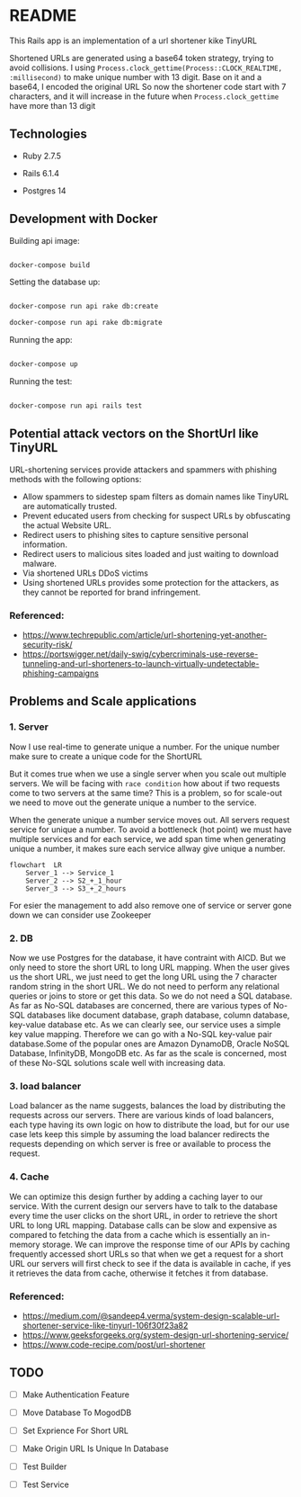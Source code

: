 # README

 This Rails app is an implementation of a url shortener kike TinyURL

Shortened URLs are generated using a base64 token strategy, trying to avoid collisions.
I using `Process.clock_gettime(Process::CLOCK_REALTIME, :millisecond)` to make unique number with 13 digit. Base on it and a base64, I encoded the original URL
So now the shortener code start with 7 characters, and it will increase in the future when `Process.clock_gettime` have more than 13 digit



## Technologies



* Ruby 2.7.5

* Rails 6.1.4

* Postgres 14



## Development with Docker



Building api image:

```sh

docker-compose build

```



Setting the database up:

```sh

docker-compose run api rake db:create

docker-compose run api rake db:migrate

```



Running the app:

```sh

docker-compose up

```



Running the test:

```sh

docker-compose run api rails test

```

## Potential attack vectors on the ShortUrl like TinyURL


URL-shortening services provide attackers and spammers with phishing methods with the following options:

-   Allow spammers to sidestep spam filters as domain names like TinyURL are automatically trusted.
-   Prevent educated users from checking for suspect URLs by obfuscating the actual Website URL.
-   Redirect users to phishing sites to capture sensitive personal information.
-  Redirect users to malicious sites loaded and just waiting to download malware.
-  Via shortened URLs  DDoS victims
- Using shortened URLs provides some protection for the attackers, as they cannot be reported for brand infringement.

### Referenced:
- https://www.techrepublic.com/article/url-shortening-yet-another-security-risk/
- https://portswigger.net/daily-swig/cybercriminals-use-reverse-tunneling-and-url-shorteners-to-launch-virtually-undetectable-phishing-campaigns


## Problems and Scale applications


### 1. Server
Now  I use real-time to generate unique a number. For the unique number make sure to create a unique code for the ShortURL

But it comes true when we use a single server when you scale out multiple servers. We will be facing with `race condition` how about if two requests come to two servers at the same time? This is a problem, so for scale-out we need to move out the generate unique a number to the service.

When the generate unique a number service moves out. All servers request service for unique a number. To avoid a bottleneck (hot point) we must have multiple services and for each service, we add span time when generating unique a number, it makes sure each service allway give unique a number.


```mermaid
flowchart  LR
	Server_1 --> Service_1
	Server_2 --> S2_+_1_hour
	Server_3 --> S3_+_2_hours
```

For esier the management to add also remove one of service or server gone down we can consider use Zookeeper

### 2. DB

Now we use Postgres for the database, it have contraint with AICD. But we only need to store the short URL to long URL mapping. When the user gives us the short URL, we just need to get the long URL using the 7 character random string in the short URL. We do not need to perform any relational queries or joins to store or get this data. So we do not need a SQL database. As far as No-SQL databases are concerned, there are various types of No-SQL databases like document database, graph database, column database, key-value database etc. As we can clearly see, our service uses a simple key value mapping. Therefore we can go with a No-SQL key-value pair database.Some of the popular ones are Amazon DynamoDB, Oracle NoSQL Database, InfinityDB, MongoDB etc. As far as the scale is concerned, most of these No-SQL solutions scale well with increasing data.

### 3. load balancer

Load balancer as the name suggests, balances the load by distributing the requests across our servers. There are various kinds of load balancers, each type having its own logic on how to distribute the load, but for our use case lets keep this simple by assuming the load balancer redirects the requests depending on which server is free or available to process the request.

### 4. Cache

We can optimize this design further by adding a caching layer to our service. With the current design our servers have to talk to the database every time the user clicks on the short URL, in order to retrieve the short URL to long URL mapping. Database calls can be slow and expensive as compared to fetching the data from a cache which is essentially an in-memory storage. We can improve the response time of our APIs by caching frequently accessed short URLs so that when we get a request for a short URL our servers will first check to see if the data is available in cache, if yes it retrieves the data from cache, otherwise it fetches it from database.


### Referenced:
- https://medium.com/@sandeep4.verma/system-design-scalable-url-shortener-service-like-tinyurl-106f30f23a82
- https://www.geeksforgeeks.org/system-design-url-shortening-service/
- https://www.code-recipe.com/post/url-shortener

## TODO

- [ ] Make Authentication Feature
- [ ] Move Database To MogodDB
- [ ] Set Exprience For Short URL
- [ ] Make Origin URL Is Unique In Database
- [ ] Test Builder
- [ ] Test Service

